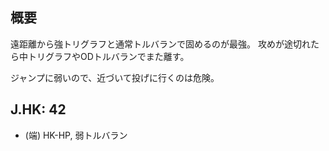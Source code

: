 ## 概要

遠距離から強トリグラフと通常トルバランで固めるのが最強。
攻めが途切れたら中トリグラフやODトルバランでまた離す。

ジャンプに弱いので、近づいて投げに行くのは危険。

## J.HK: 42

- (端) HK-HP, 弱トルバラン
